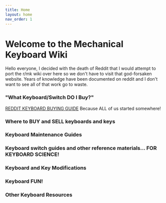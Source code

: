 ```yaml
---
title: Home
layout: home
nav_order: 1
---
```


# Welcome to the Mechanical Keyboard Wiki

Hello everyone, I decided with the death of Reddit that I would attempt to port the r/mk wiki over here so we don't have to visit that god-forsaken website. Years of knowledge have been documented on reddit and I don't want to see all of that work go to waste.

### "What Keyboard/Switch DO I Buy?"

[REDDIT KEYBOARD BUYING GUIDE](https://github.com/mechwiki/mechwiki.github.io/wiki/Buying-Guide) Because ALL of us started somewhere!

### Where to BUY and SELL keyboards and keys

### Keyboard Maintenance Guides

### Keyboard switch guides and other reference materials... FOR KEYBOARD SCIENCE!

### Keyboard and Key Modifications

### Keyboard FUN!

### Other Keyboard Resources

